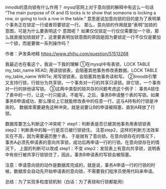 innodb的意向锁有什么作用？
mysql官网上对于意向锁的解释中有这么一句话
“The main purpose of IX and IS locks is to show that someone is locking a row, or going to lock a row in the table.”
意思是说加意向锁的目的是为了表明某个事务正在锁定一行或者将要锁定一行。
那么，意向锁的作用就是“表明”加锁的意图，可是为什么要表明这个 意图呢？
如果仅仅锁定一行仅仅需要加一个锁，那么就直接加锁就好了，这里要表明加锁意图的原因是因为要锁定一行不仅仅是要加一个锁，而是要做一系列操作吗？



作者：尹发条地精 https://www.zhihu.com/question/51513268 


我最近也在看这个，我说一下我的理解
①在mysql中有表锁，LOCK TABLE my_tabl_name READ;  用读锁锁表，会阻塞其他事务修改表数据。LOCK TABLE my_table_name WRITe; 用写锁锁表，会阻塞其他事务读和写。
②Innodb引擎又支持行锁，行锁分为共享锁，一个事务对一行的共享只读锁。排它锁，一个事务对一行的排他读写锁。
③这两中类型的锁共存的问题考虑这个例子：
事务A锁住了表中的一行，让这一行只能读，不能写。之后，事务B申请整个表的写锁。如果事务B申请成功，那么理论上它就能修改表中的任意一行，这与A持有的行锁是冲突的。
数据库需要避免这种冲突，就是说要让B的申请被阻塞，直到A释放了行锁。

数据库要怎么判断这个冲突呢？
step1：判断表是否已被其他事务用表锁锁表
step2：判断表中的每一行是否已被行锁锁住。
注意step2，这样的判断方法效率实在不高，因为需要遍历整个表。
于是就有了意向锁。在意向锁存在的情况下，事务A必须先申请表的意向共享锁，成功后再申请一行的行锁。在意向锁存在的情况下，
上面的判断可以改成
step1：不变
step2：发现表上有意向共享锁，说明表中有些行被共享行锁锁住了，因此，事务B申请表的写锁会被阻塞。

注意：申请意向锁的动作是数据库完成的，就是说，事务A申请一行的行锁的时候，数据库会自动先开始申请表的意向锁，不需要我们程序员使用代码来申请。

总结：为了实现多粒度锁机制（白话：为了表锁和行锁都能用）